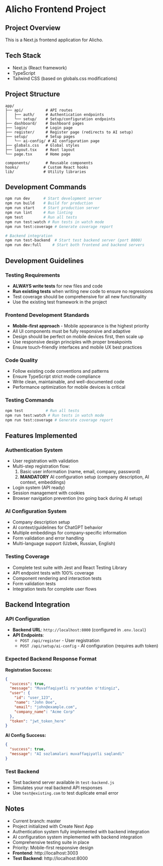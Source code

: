 # Alicho Frontend Project

## Project Overview
This is a Next.js frontend application for Alicho.

## Tech Stack
- Next.js (React framework)
- TypeScript
- Tailwind CSS (based on globals.css modifications)

## Project Structure
```
app/
├── api/          # API routes
│   ├── auth/     # Authentication endpoints
│   └── setup/    # Setup/configuration endpoints
├── dashboard/    # Dashboard pages
├── login/        # Login page
├── register/     # Register page (redirects to AI setup)
├── setup/        # Setup pages
│   └── ai-config/ # AI configuration page
├── globals.css   # Global styles
├── layout.tsx    # Root layout
└── page.tsx      # Home page

components/       # Reusable components
hooks/           # Custom React hooks
lib/             # Utility libraries
```

## Development Commands
```bash
npm run dev      # Start development server
npm run build    # Build for production
npm run start    # Start production server
npm run lint     # Run linting
npm test         # Run all tests
npm run test:watch # Run tests in watch mode
npm run test:coverage # Generate coverage report

# Backend integration
npm run test-backend  # Start test backend server (port 8000)
npm run dev:full     # Start both frontend and backend servers
```

## Development Guidelines

### Testing Requirements
- **ALWAYS write tests** for new files and code
- **Run existing tests** when writing new code to ensure no regressions
- Test coverage should be comprehensive for all new functionality
- Use the existing test framework in the project

### Frontend Development Standards
- **Mobile-first approach** - Mobile appearance is the highest priority
- All UI components must be fully responsive and adaptive
- Design should be perfect on mobile devices first, then scale up
- Use responsive design principles with proper breakpoints
- Ensure touch-friendly interfaces and mobile UX best practices

### Code Quality
- Follow existing code conventions and patterns
- Ensure TypeScript strict mode compliance
- Write clean, maintainable, and well-documented code
- Performance optimization for mobile devices is critical

### Testing Commands
```bash
npm test          # Run all tests
npm run test:watch # Run tests in watch mode
npm run test:coverage # Generate coverage report
```

## Features Implemented

### Authentication System
- User registration with validation
- Multi-step registration flow:
  1. Basic user information (name, email, company, password)
  2. **MANDATORY** AI configuration setup (company description, AI context, embeddings)
- Login system (API ready)
- Session management with cookies
- Browser navigation prevention (no going back during AI setup)

### AI Configuration System
- Company description setup
- AI context/guidelines for ChatGPT behavior
- Multiple embeddings for company-specific information
- Form validation and error handling
- Multi-language support (Uzbek, Russian, English)

### Testing Coverage
- Complete test suite with Jest and React Testing Library
- API endpoint tests with 100% coverage
- Component rendering and interaction tests
- Form validation tests
- Integration tests for complete user flows

## Backend Integration

### API Configuration
- **Backend URL**: `http://localhost:8000` (configured in `.env.local`)
- **API Endpoints**:
  - `POST /api/register` - User registration
  - `POST /api/setup/ai-config` - AI configuration (requires auth token)

### Expected Backend Response Format

**Registration Success:**
```json
{
  "success": true,
  "message": "Muvaffaqiyatli ro'yxatdan o'tdingiz",
  "user": {
    "id": "user_123",
    "name": "John Doe", 
    "email": "john@example.com",
    "company_name": "Acme Corp"
  },
  "token": "jwt_token_here"
}
```

**AI Config Success:**
```json
{
  "success": true,
  "message": "AI sozlamalari muvaffaqiyatli saqlandi"
}
```

### Test Backend
- Test backend server available in `test-backend.js`
- Simulates your real backend API responses
- Use `test@existing.com` to test duplicate email error

## Notes
- Current branch: master
- Project initialized with Create Next App
- Authentication system fully implemented with backend integration
- AI configuration system implemented with backend integration
- Comprehensive testing suite in place
- Priority: Mobile-first responsive design
- **Frontend**: http://localhost:3003
- **Test Backend**: http://localhost:8000